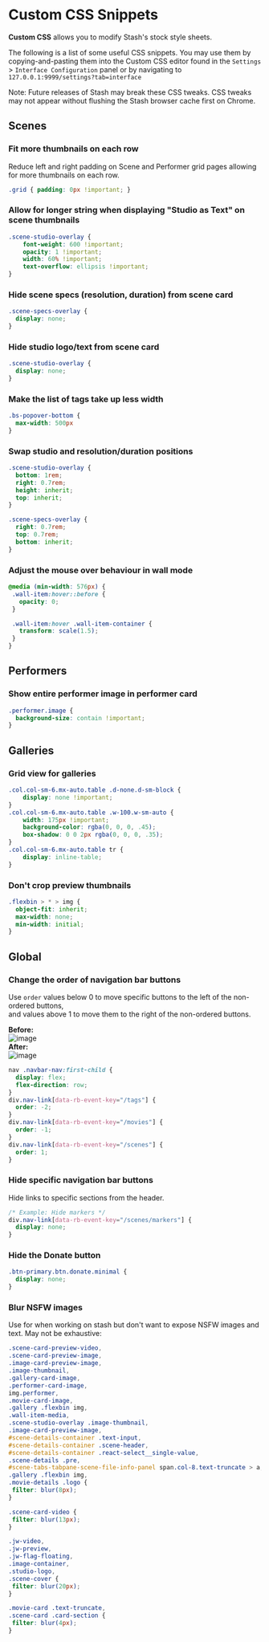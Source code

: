 # Custom CSS Snippets

**Custom CSS** allows you to modify Stash's stock style sheets.

The following is a list of some useful CSS snippets. You may use them by copying-and-pasting them into the Custom CSS editor found in the `Settings` > `Interface Configuration` panel or by navigating to `127.0.0.1:9999/settings?tab=interface`

Note: Future releases of Stash may break these CSS tweaks. CSS tweaks may not appear without flushing the Stash browser cache first on Chrome.

## Scenes

### Fit more thumbnails on each row
Reduce left and right padding on Scene and Performer grid pages allowing for more thumbnails on each row.

```css
.grid { padding: 0px !important; }
```

### Allow for longer string when displaying "Studio as Text" on scene thumbnails

```css
.scene-studio-overlay {
	font-weight: 600 !important;
	opacity: 1 !important;
	width: 60% !important;
	text-overflow: ellipsis !important;
}
```

### Hide scene specs (resolution, duration) from scene card

```css
.scene-specs-overlay {
  display: none;
}
```

### Hide studio logo/text from scene card

```css
.scene-studio-overlay {
  display: none;
}
```

### Make the list of tags take up less width
```css
.bs-popover-bottom {
  max-width: 500px
}
```

### Swap studio and resolution/duration positions
```css
.scene-studio-overlay {
  bottom: 1rem;
  right: 0.7rem;
  height: inherit;
  top: inherit;
}

.scene-specs-overlay {
  right: 0.7rem;
  top: 0.7rem;
  bottom: inherit;
}
```

### Adjust the mouse over behaviour in wall mode
```css
@media (min-width: 576px) {
 .wall-item:hover::before {
   opacity: 0;  
 }

 .wall-item:hover .wall-item-container {
   transform: scale(1.5);
 }
}
```

## Performers

### Show entire performer image in performer card

```css
.performer.image {
  background-size: contain !important;
}
```

## Galleries

### Grid view for galleries

```css
.col.col-sm-6.mx-auto.table .d-none.d-sm-block {
    display: none !important;
}
.col.col-sm-6.mx-auto.table .w-100.w-sm-auto {
    width: 175px !important;
    background-color: rgba(0, 0, 0, .45);
    box-shadow: 0 0 2px rgba(0, 0, 0, .35);
}
.col.col-sm-6.mx-auto.table tr {
    display: inline-table;
}
```

### Don't crop preview thumbnails
```css
.flexbin > * > img {
  object-fit: inherit;
  max-width: none;
  min-width: initial;
}
```

## Global

### Change the order of navigation bar buttons

Use `order` values below 0 to move specific buttons to the left of the non-ordered buttons,  
and values above 1 to move them to the right of the non-ordered buttons.

**Before:**  
![image](https://user-images.githubusercontent.com/66393006/100487507-a35e3f80-3111-11eb-8cb5-a22738a50f12.png)  
**After:**  
![image](https://user-images.githubusercontent.com/66393006/100487468-6b56fc80-3111-11eb-817b-5f14f1d7b2f8.png)  

```css
nav .navbar-nav:first-child {
  display: flex;
  flex-direction: row;
}
div.nav-link[data-rb-event-key="/tags"] {
  order: -2;
}
div.nav-link[data-rb-event-key="/movies"] {
  order: -1;
}
div.nav-link[data-rb-event-key="/scenes"] {
  order: 1;
}
```

### Hide specific navigation bar buttons

Hide links to specific sections from the header.

```css
/* Example: Hide markers */
div.nav-link[data-rb-event-key="/scenes/markers"] {
  display: none;
}
```

### Hide the Donate button

```css
.btn-primary.btn.donate.minimal {
  display: none;
}
```

### Blur NSFW images

Use for when working on stash but don't want to expose NSFW images and text. May not be exhaustive:

```css
.scene-card-preview-video,
.scene-card-preview-image,
.image-card-preview-image,
.image-thumbnail,
.gallery-card-image,
.performer-card-image,
img.performer,
.movie-card-image,
.gallery .flexbin img,
.wall-item-media,
.scene-studio-overlay .image-thumbnail,
.image-card-preview-image,
#scene-details-container .text-input,
#scene-details-container .scene-header,
#scene-details-container .react-select__single-value,
.scene-details .pre,
#scene-tabs-tabpane-scene-file-info-panel span.col-8.text-truncate > a,
.gallery .flexbin img,
.movie-details .logo {
 filter: blur(8px);
}

.scene-card-video {
 filter: blur(13px);
}

.jw-video,
.jw-preview,
.jw-flag-floating,
.image-container,
.studio-logo,
.scene-cover {
 filter: blur(20px);
}

.movie-card .text-truncate,
.scene-card .card-section {
 filter: blur(4px);
}
```